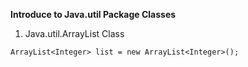**Introduce to Java.util Package Classes**

1. Java.util.ArrayList Class
```
ArrayList<Integer> list = new ArrayList<Integer>();
```
